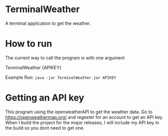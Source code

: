# TerminalWeather
A terminal application to get the weather.

# How to run
The current way to call the program is with one argument

TerminalWeather {APIKEY}

Example Run: `java -jar TerminalWeather.jar APIKEY`

# Getting an API key
This program using the openweatherAPI to get the weather data. Go to https://openweathermap.org/ and regester for an account to get an API key. When I build the project for the major releases, I will include my API key in the build so you dont need to get one.
